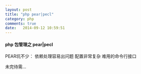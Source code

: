 ```yaml
---
layout: post
title: "php pear|pecl"
category: php
comments: true
date:   2014-09-12 10:59:51
---
```


#### php 包管理之 pear|pecl

PEAR坑不少：
依赖处理容易出问题
配置非常复杂
难用的命令行接口

未完待需...
